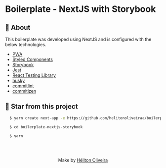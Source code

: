 # Boilerplate - NextJS with Storybook

## :memo: About

This boilerplate was developed using NextJS and is configured with the below technologies.

- [PWA]()
- [Styled Components]()
- [Storybook]()
- [Jest]()
- [React Testing Library]()
- [husky]()
- [commitlint]()
- [commitizen]()

## :rocket: Star from this project

```bash
  $ yarn create next-app -e https://github.com/helitonoliveiraa/boilerplate-nextjs-storybook

  $ cd boilerplate-nextjs-storybook

  $ yarn
```

<br />
<br />
<p align="center">Make by <a href="https://www.linkedin.com/in/helitonoliveira/" target="_blank">Héliton Oliveira</a></p>
